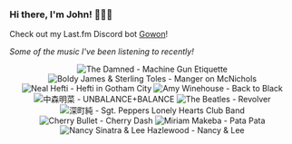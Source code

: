 ### Hi there, I'm John! 🏄🏻‍♂️

Check out my Last.fm Discord bot [Gowon](http://gowon.ca)!

_Some of the music I've been listening to recently!_


<!-- lastfm -->
<p align="center"><img src="https://lastfm.freetls.fastly.net/i/u/64s/84dcad35636698ad15d9bac152776d14.png" title="The Damned - Machine Gun Etiquette"> <img src="https://lastfm.freetls.fastly.net/i/u/64s/6539d2e1f7076ed5e812103166d5e1fc.jpg" title="Boldy James & Sterling Toles - Manger on McNichols"> <img src="https://lastfm.freetls.fastly.net/i/u/64s/6a8b662b54cf46d88ee392ac75ab4bb8.jpg" title="Neal Hefti - Hefti in Gotham City"> <img src="https://lastfm.freetls.fastly.net/i/u/64s/bc4e31504f5f47adb31f36aa0889be45.png" title="Amy Winehouse - Back to Black"> <img src="https://lastfm.freetls.fastly.net/i/u/64s/a3fc271b37b6d9fe585f6045556a6c40.jpg" title="中森明菜 - UNBALANCE+BALANCE"> <img src="https://lastfm.freetls.fastly.net/i/u/64s/deaec2d4735bea0d1c45fc75261624ae.jpg" title="The Beatles - Revolver"> <img src="https://lastfm.freetls.fastly.net/i/u/64s/399bd151abb418be9de415cdd0f1a920.jpg" title="深町純 - Sgt. Peppers Lonely Hearts Club Band"> <img src="https://lastfm.freetls.fastly.net/i/u/64s/48850617eab119676b96f66ab147caec.jpg" title="Cherry Bullet - Cherry Dash"> <img src="https://lastfm.freetls.fastly.net/i/u/64s/b0153e60363c45bbc5ebe448e7320480.jpg" title="Miriam Makeba - Pata Pata"> <img src="https://lastfm.freetls.fastly.net/i/u/64s/a100e2be8ea748ca33a81c6edb5e418d.jpg" title="Nancy Sinatra & Lee Hazlewood - Nancy & Lee"> </p>
